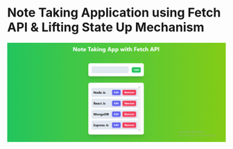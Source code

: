 # Note Taking Application using Fetch API & Lifting State Up Mechanism

![Note Taking Application using Fetch API & Lifting State Up Mechanism](./src/assets/note-taking-app-with-fetch-api.png)
